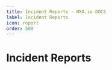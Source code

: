 ```yaml
---
title: Incident Reports - HXA.io DOCS
label: Incident Reports
icon: report
order: 500
---
```

# Incident Reports